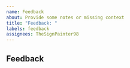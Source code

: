 ```yaml
---
name: Feedback
about: Provide some notes or missing context
title: "Feedback: "
labels: feedback
assignees: TheSignPainter98
---
```


## Feedback

<!-- Please make sure to include perma-links when discussing existing sections :) -->
